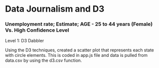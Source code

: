 # Data Journalism and D3

### Unemployment rate; Estimate; AGE - 25 to 44 years (Female) Vs. High Confidence Level
Level 1: D3 Dabbler

Using the D3 techniques, created a scatter plot that represents each state with circle elements. This is coded in app.js file and data is pulled from data.csv by using the d3.csv function.
